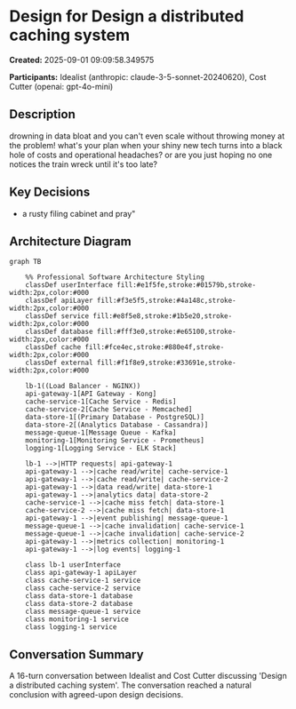 # Design for Design a distributed caching system

**Created:** 2025-09-01 09:09:58.349575

**Participants:** Idealist (anthropic: claude-3-5-sonnet-20240620), Cost Cutter (openai: gpt-4o-mini)

## Description

drowning in data bloat and you can't even scale without throwing money at the problem! what's your plan when your shiny new tech turns into a black hole of costs and operational headaches? or are you just hoping no one notices the train wreck until it's too late?

## Key Decisions

- a rusty filing cabinet and pray"

## Architecture Diagram

```mermaid
graph TB

    %% Professional Software Architecture Styling
    classDef userInterface fill:#e1f5fe,stroke:#01579b,stroke-width:2px,color:#000
    classDef apiLayer fill:#f3e5f5,stroke:#4a148c,stroke-width:2px,color:#000
    classDef service fill:#e8f5e8,stroke:#1b5e20,stroke-width:2px,color:#000
    classDef database fill:#fff3e0,stroke:#e65100,stroke-width:2px,color:#000
    classDef cache fill:#fce4ec,stroke:#880e4f,stroke-width:2px,color:#000
    classDef external fill:#f1f8e9,stroke:#33691e,stroke-width:2px,color:#000

    lb-1((Load Balancer - NGINX))
    api-gateway-1[API Gateway - Kong]
    cache-service-1[Cache Service - Redis]
    cache-service-2[Cache Service - Memcached]
    data-store-1[(Primary Database - PostgreSQL)]
    data-store-2[(Analytics Database - Cassandra)]
    message-queue-1[Message Queue - Kafka]
    monitoring-1[Monitoring Service - Prometheus]
    logging-1[Logging Service - ELK Stack]

    lb-1 -->|HTTP requests| api-gateway-1
    api-gateway-1 -->|cache read/write| cache-service-1
    api-gateway-1 -->|cache read/write| cache-service-2
    api-gateway-1 -->|data read/write| data-store-1
    api-gateway-1 -->|analytics data| data-store-2
    cache-service-1 -->|cache miss fetch| data-store-1
    cache-service-2 -->|cache miss fetch| data-store-1
    api-gateway-1 -->|event publishing| message-queue-1
    message-queue-1 -->|cache invalidation| cache-service-1
    message-queue-1 -->|cache invalidation| cache-service-2
    api-gateway-1 -->|metrics collection| monitoring-1
    api-gateway-1 -->|log events| logging-1

    class lb-1 userInterface
    class api-gateway-1 apiLayer
    class cache-service-1 service
    class cache-service-2 service
    class data-store-1 database
    class data-store-2 database
    class message-queue-1 service
    class monitoring-1 service
    class logging-1 service
```

## Conversation Summary

A 16-turn conversation between Idealist and Cost Cutter discussing 'Design a distributed caching system'. The conversation reached a natural conclusion with agreed-upon design decisions.
